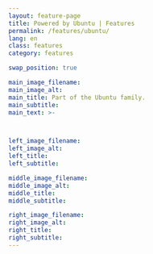 ```yaml
---
layout: feature-page
title: Powered by Ubuntu | Features
permalink: /features/ubuntu/
lang: en
class: features
category: features

swap_position: true

main_image_filename:
main_image_alt:
main_title: Part of the Ubuntu family.
main_subtitle:
main_text: >-



left_image_filename:
left_image_alt:
left_title:
left_subtitle:

middle_image_filename:
middle_image_alt:
middle_title:
middle_subtitle:

right_image_filename:
right_image_alt:
right_title:
right_subtitle:
---
```

